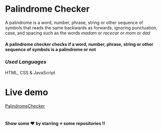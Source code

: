 # Palindrome Checker
A palindrome is a word, number, phrase, string or other sequence of symbols that reads the same backwards as forwards, ignoring punctuation, case, and spacing such as the words _madam_ or _racecar_ or _mom_ or _dad_

#### A palindrome checker checks if a word, number, phrase, string or other sequence of symbols is a palindrome or not
### _Used Languages_
HTML, CSS & JavaScript

#

# Live demo
[PalindromeChecker](https://codepen.io/AnshDMishra/full/KKRLqMo)

#

#### Show some ❤️ by starring ⭐️ some repositories !!

